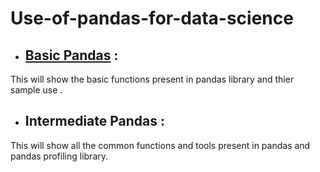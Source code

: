 # Use-of-pandas-for-data-science
- ## [Basic Pandas](https://github.com/govindrathore27/Use-of-pandas-for-data-science/tree/main/Basic%20Pandas) :
This will show the basic functions present in pandas library and thier sample use .
- ## Intermediate Pandas :
This will show all the common functions and tools present in pandas and pandas profiling library.
